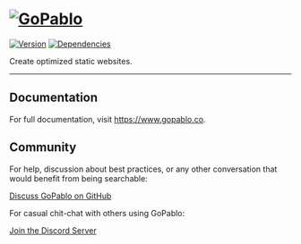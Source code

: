 # [![GoPablo](https://gopablo.s3-eu-west-1.amazonaws.com/img/gopablo-repository-logo.svg#2)](https://www.gopablo.co/)

[![Version](https://img.shields.io/github/package-json/v/luangjokaj/gopablo)](https://www.gopablo.co/) [![Dependencies](https://img.shields.io/david/luangjokaj/gopablo)](https://www.gopablo.co/)

Create optimized static websites.

---

## Documentation

For full documentation, visit https://www.gopablo.co.

## Community

For help, discussion about best practices, or any other conversation that would benefit from being searchable:

[Discuss GoPablo on GitHub](https://github.com/luangjokaj/gopablo/discussions)

For casual chit-chat with others using GoPablo:

[Join the Discord Server](https://discord.com/invite/uQFdMddMZw)
